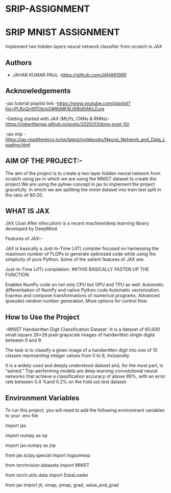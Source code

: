 # SRIP-ASSIGNMENT
# SRIP MNIST ASSIGNMENT
Implement two hidden layers neural network 
classifier from scratch in JAX



## Authors

- JAHAR KUMAR PAUL -https://github.com/JAHAR1999


## Acknowledgements

 -jax tutorial playlist link -https://www.youtube.com/playlist?list=PLBoQnSflObckOARbMK9Lt98Id0AKcZurq
 
 -Getting started with JAX (MLPs, CNNs & RNNs)-https://roberttlange.github.io/posts/2020/03/blog-post-10/
 
 -jax mlp - https://jax.readthedocs.io/en/latest/notebooks/Neural_Network_and_Data_Loading.html
## AIM OF THE PROJECT:-
The aim of the project is to create a two layer hidden neural network from scratch using jax
in which we are using the MNIST dataset to create the project.We are using the pytree concept in jax to implement the project gracefully.
In which we are splitting the mnist dataset into train test split in the ratio of 80:20.

## WHAT IS JAX
JAX (Just After eXecution) is a recent machine/deep learning library developed by DeepMind.

Features of JAX:-

JAX is basically a Just-In-Time (JIT) compiler focused on harnessing the maximum number of FLOPs to generate optimized code while using the simplicity of pure Python. Some of the salient features of JAX are:

Just-in-Time (JIT) compilation. ##THIS BASICALLY FASTEN UP THE FUNCTION

Enables NumPy code on not only CPU but GPU and TPU as well.
Automatic differentiation of NumPy and native Python code
Automatic vectorization.
Express and compose transformations of numerical programs.
Advanced (pseudo) random number generation.
More options for control flow.

## How to Use the Project
-MNIST Handwritten Digit Classification Dataset
-It is a dataset of 60,000 small square 28×28 pixel grayscale images of handwritten single digits between 0 and 9.

The task is to classify a given image of a handwritten digit into one of 10 classes representing integer values from 0 to 9, inclusively.

It is a widely used and deeply understood dataset and, for the most part, is “solved.” Top-performing models are deep learning convolutional neural networks that achieve a classification accuracy of above 99%, with an error rate between 0.4 %and 0.2% on the hold out test dataset.







## Environment Variables

To run this project, you will need to add the following environment variables to your .env file

import jax 

import numpy as np

import jax.numpy as jnp 

from jax.scipy.special import logsumexp

from torchvision.datasets import MNIST

from torch.utils.data import DataLoader

from jax import jit, vmap, pmap, grad, value_and_grad


